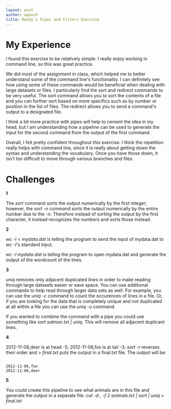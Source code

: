```yaml
---
layout: post
author: agooch
title: Mandy's Pipes and Filters Exercise
---
```


# My Experience

I found this exercise to be relatively simple. I really enjoy working in command line, so this was great practice. 

We did most of the assignment in class, which helped me to better understand some of the command line's functionality. I can definitely see how using some of these commands would be beneficial when dealing with large datasets or files. I particularly find the sort and redirect commands to be very useful. The sort command allows you to sort the contents of a file and you can further sort based on more specifics such as by number or position in the list of files. The redirect allows you to send a command's output to a designated file. 

I think a bit more practice with pipes will help to cement the idea in my head, but I am understanding how a pipeline can be used to generate the input for the second command from the output of the first command.  

Overall, I felt pretty confident throughout this exercise. I think the repetition really helps with command line, since it is really about getting down the syntax and understanding the vocabulary. Once you have those down, it isn't too difficult to move through various branches and files. 

# Challenges

**1**

The *sort* command sorts the output numerically by the first integer; however, the *sort -n* command sorts the output numerically by the entire number due to the *-n*. Therefore instead of sorting the output by the first character, it instead recognizes the numbers and sorts those instead.

**2**

*wc -l < mydata.dat* is telling the program to send the input of mydata.dat to *wc -l*'s standard input. 

*wc -l mydata.dat* is telling the program to open mydata.dat and generate the output of the wordcount of the lines. 

**3**

*uniq* removes only adjacent duplicated lines in order to make reading through large datasets easier or save space. You can use additional commands to help read through larger data sets as well. For example, you can use the *uniq -c* command to count the occurences of lines in a file. Or, if you are looking for the data that is completely unique and not duplicated at all within a file you can use the *uniq -u* command.

If you wanted to combine the command with a pipe you could use something like *sort salmon.txt | uniq*. This will remove all adjacent duplicant lines.

**4**

2012-11-06,deer is at head -5; 2012-11-06,fox is at tail -3; *sort -r* reverses their order and *> final.txt* puts the output in a final.txt file. The output will be:

```

2012-11-06,fox 
2012-11-06,deer

```

**5**

You could create this pipeline to see what animals are in this file and generate the output in a separate file: *cut -d , -f 2 animals.txt | sort | uniq > final.txt*

